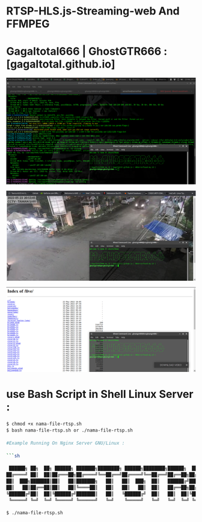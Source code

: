 # RTSP-HLS.js-Streaming-web And FFMPEG

# Gagaltotal666 | GhostGTR666 : [gagaltotal.github.io] #

![Screen Capture](https://raw.githubusercontent.com/gagaltotal/RTSP-HLS.js-Streaming-Web-Server-Linux/main/Screenshot_2022-05-23_20-17-21.png)

![Screen Capture](https://raw.githubusercontent.com/gagaltotal/RTSP-HLS.js-Streaming-Web-Server-Linux/main/Screenshot_2022-05-23_20-14-19.png)

![Screen Capture](https://raw.githubusercontent.com/gagaltotal/RTSP-HLS.js-Streaming-Web-Server-Linux/main/Screenshot_2022-05-23_20-13-52.png)

# use Bash Script in Shell Linux Server :

```sh
$ chmod +x nama-file-rtsp.sh
$ bash nama-file-rtsp.sh or ./nama-file-rtsp.sh

#Example Running On Nginx Server GNU/Linux :

```sh

 ██████╗ ██╗  ██╗ ██████╗ ███████╗████████╗ ██████╗████████╗██████╗  ██████╗  ██████╗  ██████╗ 
██╔════╝ ██║  ██║██╔═══██╗██╔════╝╚══██╔══╝██╔════╝╚══██╔══╝██╔══██╗██╔════╝ ██╔════╝ ██╔════╝ 
██║  ███╗███████║██║   ██║███████╗   ██║   ██║  ███╗  ██║   ██████╔╝███████╗ ███████╗ ███████╗ 
██║   ██║██╔══██║██║   ██║╚════██║   ██║   ██║   ██║  ██║   ██╔══██╗██╔═══██╗██╔═══██╗██╔═══██╗
╚██████╔╝██║  ██║╚██████╔╝███████║   ██║   ╚██████╔╝  ██║   ██║  ██║╚██████╔╝╚██████╔╝╚██████╔╝
 ╚═════╝ ╚═╝  ╚═╝ ╚═════╝ ╚══════╝   ╚═╝    ╚═════╝   ╚═╝   ╚═╝  ╚═╝ ╚═════╝  ╚═════╝  ╚═════╝ 
                                                                                               
$ ./nama-file-rtsp.sh
